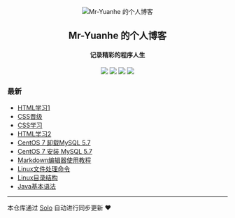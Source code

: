 <p align="center"><img alt="Mr-Yuanhe 的个人博客" src="https://static.b3log.org/images/brand/solo-32.png"></p><h2 align="center">
Mr-Yuanhe 的个人博客
</h2>

<h4 align="center">记录精彩的程序人生</h4>
<p align="center"><a title="Mr-Yuanhe 的个人博客" target="_blank" href="https://github.com/Mr-Yuanhe/solo-blog"><img src="https://img.shields.io/github/last-commit/Mr-Yuanhe/solo-blog.svg?style=flat-square&color=FF9900"></a>
<a title="GitHub repo size in bytes" target="_blank" href="https://github.com/Mr-Yuanhe/solo-blog"><img src="https://img.shields.io/github/repo-size/Mr-Yuanhe/solo-blog.svg?style=flat-square"></a>
<a title="Solo Version" target="_blank" href="https://github.com/b3log/solo/releases"><img src="https://img.shields.io/badge/solo-3.6.4-f1e05a.svg?style=flat-square&color=blueviolet"></a>
<a title="Hits" target="_blank" href="https://github.com/b3log/hits"><img src="https://hits.b3log.org/Mr-Yuanhe/solo-blog.svg"></a></p>

### 最新

* [HTML学习1](http://yuanheweb.com/articles/2019/09/17/1568652644765.html)
* [CSS晋级](http://yuanheweb.com/articles/2019/09/17/1568652160688.html)
* [CSS学习](http://yuanheweb.com/articles/2019/09/17/1568651723977.html)
* [HTML学习2](http://yuanheweb.com/articles/2019/09/17/1568651293523.html)
* [CentOS 7 卸载MySQL 5.7](http://yuanheweb.com/articles/2019/09/16/1568616652854.html)
* [CentOS 7 安装 MySQL 5.7](http://yuanheweb.com/articles/2019/09/16/1568611730681.html)
* [Markdown编辑器使用教程](http://yuanheweb.com/articles/2019/09/16/1568604390010.html)
* [Linux文件处理命令](http://yuanheweb.com/articles/2019/09/15/1568547117311.html)
* [Linux目录结构](http://yuanheweb.com/articles/2019/09/15/1568540856966.html)
* [Java基本语法](http://yuanheweb.com/articles/2019/09/15/1568531187918.html)



---

本仓库通过 [Solo](https://github.com/b3log/solo) 自动进行同步更新 ❤️ 